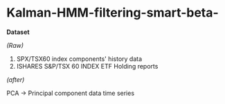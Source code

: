 # Kalman-HMM-filtering-smart-beta-

**Dataset** 

_(Raw)_

1. SPX/TSX60 index components' history data
2. ISHARES S&P/TSX 60 INDEX ETF Holding reports


_(after)_

PCA -> Principal component data time series 



